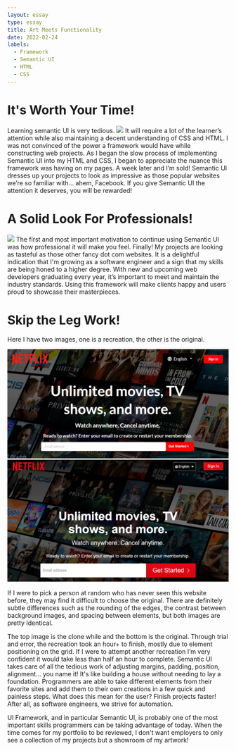 ```yaml
---
layout: essay
type: essay
title: Art Meets Functionality
date: 2022-02-24
labels:
  - Framework
  - Semantic UI
  - HTML
  - CSS
---
```


# It's Worth Your Time!

Learning semantic UI is very tedious. 
<img class= "ui medium left floated image" src="https://assets.entrepreneur.com/content/3x2/2000/20190910104502-Greencurrency.jpeg?auto=webp&quality=95&crop=16:9&width=675">
It will require a lot of the learner’s attention while also maintaining a decent understanding of CSS and HTML. I was not convinced of the power a framework would have while constructing web projects. As I began the slow process of implementing Semantic UI into my HTML and CSS, I began to appreciate the nuance this framework was having on my pages. A week later and I’m sold! Semantic UI dresses up your projects to look as impressive as those popular websites we’re so familiar with… ahem, Facebook. If you give Semantic UI the attention it deserves, you will be rewarded!

# A Solid Look For Professionals!

<img class= "ui small right floated image" src="https://www.pinclipart.com/picdir/big/284-2842237_masterpiece-computer-icons-cartoon-human-behavior-clipart.png">
The first and most important motivation to continue using Semantic UI was how professional it will make you feel. Finally! My projects are looking as tasteful as those other fancy dot com websites. It is a delightful indication that I'm growing as a software engineer and a sign that my skills are being honed to a higher degree. With new and upcoming web developers graduating every year, it’s important to meet and maintain the industry standards. Using this framework will make clients happy and users proud to showcase their masterpieces. 

# Skip the Leg Work!

Here I have two images, one is a recreation, the other is the original. 

<div>
  <img class="ui right large floated image" src="https://github.com/carakaki808/carakaki808.github.io/blob/master/images/NetflixClone.png?raw=true">
  
  
  
  <img class="ui right large floated image" src="https://github.com/carakaki808/carakaki808.github.io/blob/master/images/NetflixOrig.png?raw=true">
  </div>
  
If I were to pick a person at random who has never seen this website before, they may find it difficult to choose the original. There are definitely subtle differences such as the rounding of the edges, the contrast between background images, and spacing between elements, but both images are pretty Identical.

The top image is the clone while and the bottom is the original. Through trial and error, the recreation took an hour+ to finish, mostly due to element positioning on the grid. If I were to attempt another recreation I’m very confident it would take less than half an hour to complete. Semantic UI takes care of all the tedious work of adjusting margins, padding, position, alignment... you name it! It's like building a house without needing to lay a foundation. Programmers are able to take different elements from their favorite sites and add them to their own creations in a few quick and painless steps. What does this mean for the user? Finish projects faster! After all, as software engineers, we strive for automation.

UI Framework, and in particular Semantic UI, is probably one of the most important skills programmers can be taking advantage of today. When the time comes for my portfolio to be reviewed, I don't want employers to only see a collection of my projects but a showroom of my artwork!
